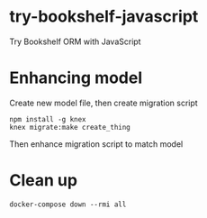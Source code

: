 # try-bookshelf-javascript

Try Bookshelf ORM with JavaScript
    
# Enhancing model

Create new model file, then create migration script

    npm install -g knex
    knex migrate:make create_thing
    
Then enhance migration script to match model
    
# Clean up

    docker-compose down --rmi all